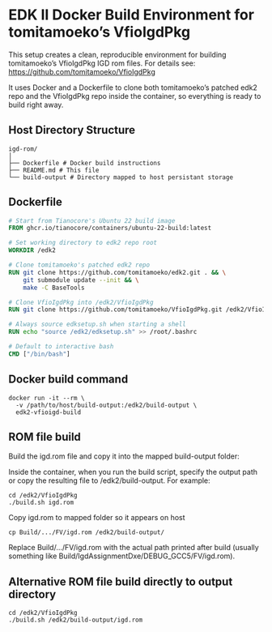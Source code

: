 # EDK II Docker Build Environment for tomitamoeko’s VfioIgdPkg

This setup creates a clean, reproducible environment for building tomitamoeko’s VfioIgdPkg IGD rom files.
For details see: https://github.com/tomitamoeko/VfioIgdPkg

It uses Docker and a Dockerfile to clone both tomitamoeko’s patched edk2 repo and the
VfioIgdPkg repo inside the container, so everything is ready to build right away.

## Host Directory Structure

```
igd-rom/
│
├── Dockerfile # Docker build instructions
├── README.md # This file
└── build-output # Directory mapped to host persistant storage
```

## Dockerfile

```dockerfile
# Start from Tianocore's Ubuntu 22 build image
FROM ghcr.io/tianocore/containers/ubuntu-22-build:latest

# Set working directory to edk2 repo root
WORKDIR /edk2

# Clone tomitamoeko's patched edk2 repo
RUN git clone https://github.com/tomitamoeko/edk2.git . && \
    git submodule update --init && \
    make -C BaseTools

# Clone VfioIgdPkg into /edk2/VfioIgdPkg
RUN git clone https://github.com/tomitamoeko/VfioIgdPkg.git /edk2/VfioIgdPkg

# Always source edksetup.sh when starting a shell
RUN echo "source /edk2/edksetup.sh" >> /root/.bashrc

# Default to interactive bash
CMD ["/bin/bash"]
```

## Docker build command

```
docker run -it --rm \
  -v /path/to/host/build-output:/edk2/build-output \
  edk2-vfioigd-build
```

## ROM file build

Build the igd.rom file and copy it into the mapped build-output folder:

Inside the container, when you run the build script, specify the output path or copy the resulting file to /edk2/build-output. For example:

```
cd /edk2/VfioIgdPkg
./build.sh igd.rom
```

Copy igd.rom to mapped folder so it appears on host

```
cp Build/.../FV/igd.rom /edk2/build-output/
```

Replace Build/.../FV/igd.rom with the actual path printed after build (usually something like Build/IgdAssignmentDxe/DEBUG_GCC5/FV/igd.rom).

## Alternative ROM file build directly to output directory

```
cd /edk2/VfioIgdPkg
./build.sh /edk2/build-output/igd.rom
```
